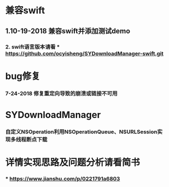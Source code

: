# 兼容swift
 ## 1.10-19-2018 兼容swift并添加测试demo
 ### 2. swift语言版本请看 * https://github.com/ocyisheng/SYDownloadManager-swift.git

# bug修复
 ### 7-24-2018 修复重定向导致的崩溃或链接不可用
# SYDownloadManager
 ### 自定义NSOperation利用NSOperationQueue、NSURLSession实现多线程断点下载


# 详情实现思路及问题分析请看简书
  ### * https://www.jianshu.com/p/0221791a6803
